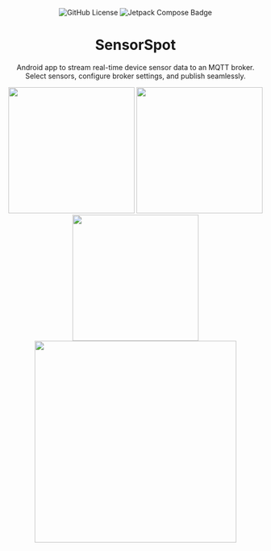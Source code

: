<div align="center">

![GitHub License](https://img.shields.io/github/license/UmerCodez/SensorSpot?style=for-the-badge)
   ![Jetpack Compose Badge](https://img.shields.io/badge/Jetpack%20Compose-4285F4?logo=jetpackcompose&logoColor=fff&style=for-the-badge)


# SensorSpot
Android app to stream real-time device sensor data to an MQTT broker. Select sensors, configure broker settings, and publish seamlessly.

<img src="https://github.com/UmerCodez/SensorSpot/blob/main/fastlane/metadata/android/en-US/images/phoneScreenshots/1.png" width="250" heigth="250"> <img src="https://github.com/UmerCodez/SensorSpot/blob/main/fastlane/metadata/android/en-US/images/phoneScreenshots/3.png" width="250" heigth="250"> <img src="https://github.com/UmerCodez/SensorSpot/blob/main/fastlane/metadata/android/en-US/images/phoneScreenshots/2.png" width="250" heigth="250"> <br>
<img src="https://github.com/UmerCodez/SensorSpot/blob/main/fastlane/metadata/android/en-US/images/phoneScreenshots/4.png" width="400" heigth="400"> 


</div>

